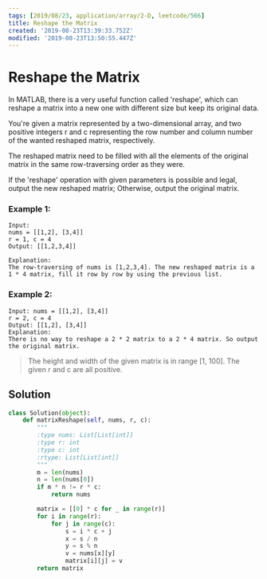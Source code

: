 ```yaml
---
tags: [2019/08/23, application/array/2-D, leetcode/566]
title: Reshape the Matrix
created: '2019-08-23T13:39:33.752Z'
modified: '2019-08-23T13:50:55.447Z'
---
```


# Reshape the Matrix

In MATLAB, there is a very useful function called 'reshape', which can reshape a matrix into a new one with different size but keep its original data.

You're given a matrix represented by a two-dimensional array, and two positive integers r and c representing the row number and column number of the wanted reshaped matrix, respectively.

The reshaped matrix need to be filled with all the elements of the original matrix in the same row-traversing order as they were.

If the 'reshape' operation with given parameters is possible and legal, output the new reshaped matrix; Otherwise, output the original matrix.

### Example 1:

```
Input:
nums = [[1,2], [3,4]]
r = 1, c = 4
Output: [[1,2,3,4]]

Explanation:
The row-traversing of nums is [1,2,3,4]. The new reshaped matrix is a 1 * 4 matrix, fill it row by row by using the previous list.
```

### Example 2:

```
Input: nums = [[1,2], [3,4]]
r = 2, c = 4
Output: [[1,2], [3,4]]
Explanation:
There is no way to reshape a 2 * 2 matrix to a 2 * 4 matrix. So output the original matrix.
```

> The height and width of the given matrix is in range [1, 100].
> The given r and c are all positive.

## Solution

```python
class Solution(object):
    def matrixReshape(self, nums, r, c):
        """
        :type nums: List[List[int]]
        :type r: int
        :type c: int
        :rtype: List[List[int]]
        """
        m = len(nums)
        n = len(nums[0])
        if m * n != r * c:
            return nums

        matrix = [[0] * c for _ in range(r)]
        for i in range(r):
            for j in range(c):
                s = i * c + j
                x = s / n
                y = s % n
                v = nums[x][y]
                matrix[i][j] = v
        return matrix
```
